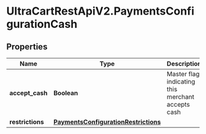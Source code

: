 # UltraCartRestApiV2.PaymentsConfigurationCash

## Properties
Name | Type | Description | Notes
------------ | ------------- | ------------- | -------------
**accept_cash** | **Boolean** | Master flag indicating this merchant accepts cash | [optional] 
**restrictions** | [**PaymentsConfigurationRestrictions**](PaymentsConfigurationRestrictions.md) |  | [optional] 



